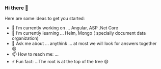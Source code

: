 ### Hi there 👋

Here are some ideas to get you started:

- 🔭 I’m currently working on ... Angular, ASP .Net Core
- 🌱 I’m currently learning ... Helm, Mongo ( specially document data organization)
- 💬 Ask me about ... anythink ... at most we will look for answers together 😄
- 📫 How to reach me: ...
- ⚡ Fun fact: ...The root is at the top of the tree 😄
